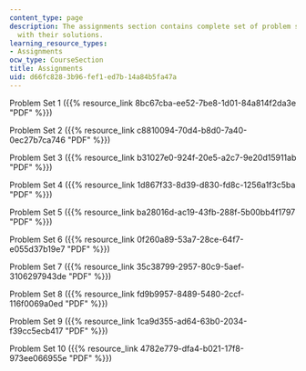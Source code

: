 ```yaml
---
content_type: page
description: The assignments section contains complete set of problem statements along
  with their solutions.
learning_resource_types:
- Assignments
ocw_type: CourseSection
title: Assignments
uid: d66fc828-3b96-fef1-ed7b-14a84b5fa47a
---
```


Problem Set 1 ({{% resource_link 8bc67cba-ee52-7be8-1d01-84a814f2da3e "PDF" %}})

Problem Set 2 ({{% resource_link c8810094-70d4-b8d0-7a40-0ec27b7ca746 "PDF" %}})

Problem Set 3 ({{% resource_link b31027e0-924f-20e5-a2c7-9e20d15911ab "PDF" %}})

Problem Set 4 ({{% resource_link 1d867f33-8d39-d830-fd8c-1256a1f3c5ba "PDF" %}})

Problem Set 5 ({{% resource_link ba28016d-ac19-43fb-288f-5b00bb4f1797 "PDF" %}})

Problem Set 6 ({{% resource_link 0f260a89-53a7-28ce-64f7-e055d37b19e7 "PDF" %}})

Problem Set 7 ({{% resource_link 35c38799-2957-80c9-5aef-3106297943de "PDF" %}})

Problem Set 8 ({{% resource_link fd9b9957-8489-5480-2ccf-116f0069a0ed "PDF" %}})

Problem Set 9 ({{% resource_link 1ca9d355-ad64-63b0-2034-f39cc5ecb417 "PDF" %}})

Problem Set 10 ({{% resource_link 4782e779-dfa4-b021-17f8-973ee066955e "PDF" %}})